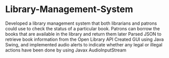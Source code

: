 # Library-Management-System
Developed a library management system that both librarians and patrons could use to check the status of a particular book. Patrons can borrow the books that are available in the library and return them later
Parsed JSON to retrieve book information from the Open Library API
Created GUI using Java Swing, and implemented audio alerts to indicate whether any legal or illegal actions have been done by using Javax AudioInputStream
